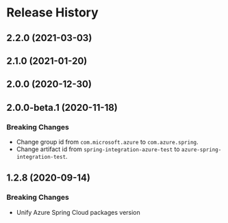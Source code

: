 # Release History

## 2.2.0 (2021-03-03)


## 2.1.0 (2021-01-20)


## 2.0.0 (2020-12-30)

## 2.0.0-beta.1 (2020-11-18)
### Breaking Changes
- Change group id from `com.microsoft.azure` to `com.azure.spring`.
- Change artifact id from `spring-integration-azure-test` to `azure-spring-integration-test`.

## 1.2.8 (2020-09-14)
### Breaking Changes
- Unify Azure Spring Cloud packages version
